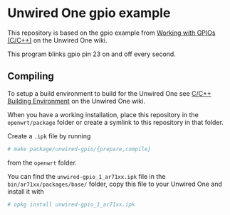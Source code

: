 # Unwired One gpio example

This repository is based on the gpio example from [Working with GPIOs (C/C++)][1] on the Unwired One wiki.

This program blinks gpio pin 23 on and off every second.

## Compiling

To setup a build environment to build for the Unwired One see [C/C++ Building Environment][2] on the Unwired One wiki.

When you have a working installation, place this repository in the `openwrt/package` folder or create a symlink to this repository in that folder.

Create a `.ipk` file by running

```bash
# make package/unwired-gpio/{prepare,compile}
```

from the `openwrt` folder.

You can find the `unwired-gpio_1_ar71xx.ipk` file in the `bin/ar71xx/packages/base/` folder, copy this file to your Unwired One and install it with

```bash
# opkg install unwired-gpio_1_ar71xx.ipk
```


[1]: hhttp://www.unwireddevices.com/wiki/index.php/Working_with_GPIOs_(C/C%2B%2B)
[2]: http://www.unwireddevices.com/wiki/index.php/C/C%2B%2B_Building_Environment
